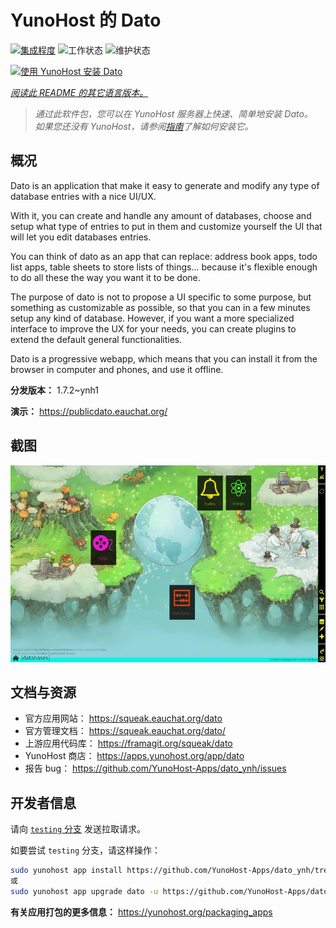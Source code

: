 <!--
注意：此 README 由 <https://github.com/YunoHost/apps/tree/master/tools/readme_generator> 自动生成
请勿手动编辑。
-->

# YunoHost 的 Dato

[![集成程度](https://dash.yunohost.org/integration/dato.svg)](https://dash.yunohost.org/appci/app/dato) ![工作状态](https://ci-apps.yunohost.org/ci/badges/dato.status.svg) ![维护状态](https://ci-apps.yunohost.org/ci/badges/dato.maintain.svg)

[![使用 YunoHost 安装 Dato](https://install-app.yunohost.org/install-with-yunohost.svg)](https://install-app.yunohost.org/?app=dato)

*[阅读此 README 的其它语言版本。](./ALL_README.md)*

> *通过此软件包，您可以在 YunoHost 服务器上快速、简单地安装 Dato。*  
> *如果您还没有 YunoHost，请参阅[指南](https://yunohost.org/install)了解如何安装它。*

## 概况

Dato is an application that make it easy to generate and modify any type of database entries with a nice UI/UX.

With it, you can create and handle any amount of databases, choose and setup what type of entries to put in them and customize yourself the UI that will let you edit databases entries.

You can think of dato as an app that can replace: address book apps, todo list apps, table sheets to store lists of things... because it's flexible enough to do all these the way you want it to be done.

The purpose of dato is not to propose a UI specific to some purpose, but something as customizable as possible, so that you can in a few minutes setup any kind of database. However, if you want a more specialized interface to improve the UX for your needs, you can create plugins to extend the default general functionalities.

Dato is a progressive webapp, which means that you can install it from the browser in computer and phones, and use it offline.


**分发版本：** 1.7.2~ynh1

**演示：** <https://publicdato.eauchat.org/>

## 截图

![Dato 的截图](./doc/screenshots/main_screen.webp)

## 文档与资源

- 官方应用网站： <https://squeak.eauchat.org/dato>
- 官方管理文档： <https://squeak.eauchat.org/dato/>
- 上游应用代码库： <https://framagit.org/squeak/dato>
- YunoHost 商店： <https://apps.yunohost.org/app/dato>
- 报告 bug： <https://github.com/YunoHost-Apps/dato_ynh/issues>

## 开发者信息

请向 [`testing` 分支](https://github.com/YunoHost-Apps/dato_ynh/tree/testing) 发送拉取请求。

如要尝试 `testing` 分支，请这样操作：

```bash
sudo yunohost app install https://github.com/YunoHost-Apps/dato_ynh/tree/testing --debug
或
sudo yunohost app upgrade dato -u https://github.com/YunoHost-Apps/dato_ynh/tree/testing --debug
```

**有关应用打包的更多信息：** <https://yunohost.org/packaging_apps>

